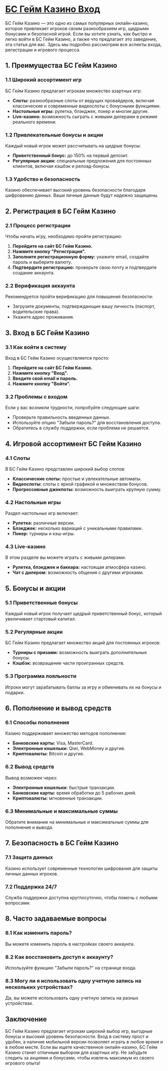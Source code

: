 # [БС Гейм Казино Вход](https://partnerbcgame.com/d9b112f90)

БС Гейм Казино — это одно из самых популярных онлайн-казино, которое привлекает игроков своим разнообразием игр, щедрыми бонусами и безопасной игрой. Если вы хотите узнать, как быстро и легко войти в БС Гейм Казино, а также что предлагает это заведение, эта статья для вас. Здесь мы подробно рассмотрим все аспекты входа, регистрации и игрового процесса.

## 1. Преимущества БС Гейм Казино

### 1.1 Широкий ассортимент игр

БС Гейм Казино предлагает игрокам множество азартных игр:

* **Слоты:** разнообразные слоты от ведущих провайдеров, включая классические и современные видеослоты с бонусными функциями.
* **Настольные игры:** рулетка, блэкджек, покер и многие другие.
* **Live-казино:** возможность сыграть с живыми дилерами в режиме реального времени.

### 1.2 Привлекательные бонусы и акции

Каждый новый игрок может рассчитывать на щедрые бонусы:

* **Приветственный бонус:** до 150% на первый депозит.
* **Регулярные акции:** специальные предложения для постоянных клиентов, включая кэшбэк и релоад-бонусы.

### 1.3 Удобство и безопасность

Казино обеспечивает высокий уровень безопасности благодаря шифрованию данных. Ваши личные данные будут надежно защищены.

## 2. Регистрация в БС Гейм Казино

### 2.1 Процесс регистрации

Чтобы начать игру, необходимо пройти регистрацию:

1. **Перейдите на сайт БС Гейм Казино.**
2. **Нажмите кнопку "Регистрация".**
3. **Заполните регистрационную форму:** укажите email, создайте пароль и выберите валюту.
4. **Подтвердите регистрацию:** проверьте свою почту и подтвердите создание аккаунта.

### 2.2 Верификация аккаунта

Рекомендуется пройти верификацию для повышения безопасности:

* Загрузите документы, подтверждающие вашу личность (паспорт, водительские права).
* Укажите адрес проживания.

## 3. Вход в БС Гейм Казино

### 3.1 Как войти в систему

Вход в БС Гейм Казино осуществляется просто:

1. **Перейдите на сайт БС Гейм Казино.**
2. **Нажмите кнопку "Вход".**
3. **Введите свой email и пароль.**
4. **Нажмите кнопку "Войти".**

### 3.2 Проблемы с входом

Если у вас возникли трудности, попробуйте следующие шаги:

* Проверьте правильность введенных данных.
* Используйте опцию "Забыли пароль?" для восстановления доступа.
* Обратитесь в службу поддержки, если проблема не решается.

## 4. Игровой ассортимент БС Гейм Казино

### 4.1 Слоты

В БС Гейм Казино представлен широкий выбор слотов:

* **Классические слоты:** простые и увлекательные автоматы.
* **Видеослоты:** слоты с яркой графикой и множеством бонусов.
* **Прогрессивные джекпоты:** возможность выиграть крупную сумму.

### 4.2 Настольные игры

Раздел настольных игр включает:

* **Рулетка:** различные версии.
* **Блэкджек:** несколько вариаций с уникальными правилами.
* **Покер:** турниры и кэш-игры.

### 4.3 Live-казино

В этом разделе вы можете играть с живыми дилерами:

* **Рулетка, блэкджек и баккара:** настоящая атмосфера казино.
* **Чат с дилером:** возможность общения с другими игроками.

## 5. Бонусы и акции

### 5.1 Приветственные бонусы

Каждый новый игрок получает щедрый приветственный бонус, который увеличивает стартовый капитал.

### 5.2 Регулярные акции

БС Гейм Казино предлагает множество акций для постоянных игроков:

* **Турниры с призами:** возможность выиграть дополнительные бонусы.
* **Кэшбэк:** возвращение части проигранных средств.

### 5.3 Программа лояльности

Игроки могут зарабатывать баллы за игру и обменивать их на бонусы и подарки.

## 6. Пополнение и вывод средств

### 6.1 Способы пополнения

Казино поддерживает множество методов пополнения:

* **Банковские карты:** Visa, MasterCard.
* **Электронные кошельки:** Qiwi, WebMoney и другие.
* **Криптовалюты:** Bitcoin и другие.

### 6.2 Вывод средств

Вывод возможен через:

* **Электронные кошельки:** быстрые транзакции.
* **Банковские карты:** время обработки до 5 рабочих дней.
* **Криптовалюты:** мгновенные транзакции.

### 6.3 Минимальные и максимальные суммы

Обратите внимание на минимальные и максимальные суммы для пополнения и вывода.

## 7. Безопасность в БС Гейм Казино

### 7.1 Защита данных

Казино использует современные технологии шифрования для защиты личных данных игроков.

### 7.2 Поддержка 24/7

Служба поддержки доступна круглосуточно, чтобы помочь с любыми вопросами.

## 8. Часто задаваемые вопросы

### 8.1 Как изменить пароль?

Вы можете изменить пароль в настройках своего аккаунта.

### 8.2 Как восстановить доступ к аккаунту?

Используйте функцию "Забыли пароль?" на странице входа.

### 8.3 Могу ли я использовать одну учетную запись на нескольких устройствах?

Да, вы можете использовать одну учетную запись на разных устройствах.

## Заключение

БС Гейм Казино предлагает игрокам широкий выбор игр, выгодные бонусы и высокий уровень безопасности. Вход в систему прост и удобен, а наличие мобильной версии позволяет играть в любое время и в любом месте. Если вы ищете качественное онлайн-казино, БС Гейм Казино станет отличным выбором для азартных игр. Не забудьте следить за акциями и бонусами, чтобы извлечь максимум из своего игрового опыта!
